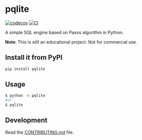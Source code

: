 # pqlite

[![codecov](https://codecov.io/gh/k402xxxcenxxx/pqlite/branch/main/graph/badge.svg?token=pqlite_token_here)](https://codecov.io/gh/k402xxxcenxxx/pqlite)
[![CI](https://github.com/k402xxxcenxxx/pqlite/actions/workflows/main.yml/badge.svg)](https://github.com/k402xxxcenxxx/pqlite/actions/workflows/main.yml)

A simple SQL engine based on Paxos algorithm in Python.

**Note**: This is still an educational project. Not for commercial use.

## Install it from PyPI

```bash
pip install pqlite
```

## Usage

```bash
$ python -m pqlite
#or
$ pqlite
```

## Development

Read the [CONTRIBUTING.md](CONTRIBUTING.md) file.
